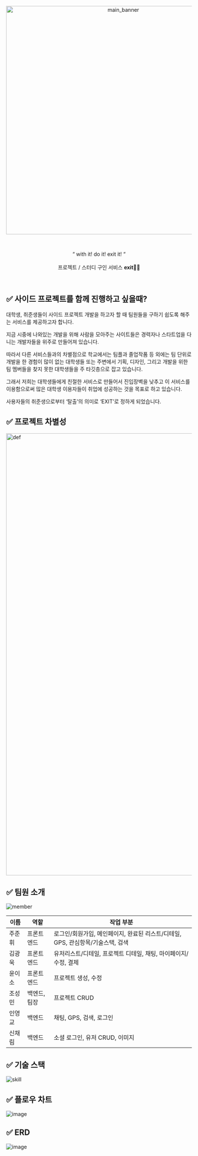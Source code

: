 <br/><br/>

<p align=center>
<img width="620" alt="main_banner" src="https://user-images.githubusercontent.com/92153061/193179927-5e266cba-4049-4bea-bb9d-25201e9c0278.png">
</p><br/>
<p align=center>
“ with it! do it! exit it! “<br/><br/>
프로젝트 / 스터디 구인 서비스 <strong>exit</strong>🏃‍♂️
</p>
<br/>

<h2> ✅ 사이드 프로젝트를 함께 진행하고 싶을때?</h2>

대학생, 취준생들이 사이드 프로젝트 개발을 하고자 할 때 팀원들을 구하기 쉽도록 해주는 서비스를 제공하고자 합니다.

지금 시중에 나와있는 개발을 위해 사람을 모아주는 사이트들은 경력자나 스타트업을 다니는 개발자들을 위주로 만들어져 있습니다.

따라서 다른 서비스들과의 차별점으로 학교에서는 팀플과 졸업작품 등 외에는 팀 단위로 개발을 한 경험이 많이 없는 대학생들 또는 주변에서 기획, 디자인, 그리고 개발을 위한 팀 멤버들을 찾지 못한 대학생들을 주 타깃층으로 잡고 있습니다.

그래서 저희는 대학생들에게 친절한 서비스로 만들어서 진입장벽을 낮추고 이 서비스를 이용함으로써 많은 대학생 이용자들이 취업에 성공하는 것을 목표로 하고 있습니다.

사용자들의 취준생으로부터 ‘탈출’의 의미로 ‘EXIT’로 정하게 되었습니다.

<h2>✅ 프로젝트 차별성</h2>

<img width="1200" alt="def" src="https://user-images.githubusercontent.com/92153061/193186291-1b1460fc-b4d0-4e0f-ab30-fd47057c1b82.png">

<h2>✅ 팀원 소개</h2>

![member](https://user-images.githubusercontent.com/92153061/194526318-c64687c1-a896-429f-8ff8-aa47e15f382a.png)

| 이름   | 역할        | 작업 부분                                                                       |
| ------ | ----------- | ------------------------------------------------------------------------------- |
| 주준휘 | 프론트엔드  | 로그인/회원가입, 메인페이지, 완료된 리스트/디테일, GPS, 관심항목/기술스택, 검색 |
| 김광욱 | 프론트엔드  | 유저리스트/디테일, 프로젝트 디테일, 채팅, 마이페이지/수정, 결제                 |
| 윤이소 | 프론트엔드  | 프로젝트 생성, 수정                                                             |
| 조성민 | 백엔드,팀장 | 프로젝트 CRUD                                                                   |
| 인영교 | 백엔드      | 채팅, GPS, 검색, 로그인                                                         |
| 신채림 | 백엔드      | 소셜 로그인, 유저 CRUD, 이미지                                                  |

<h2>✅ 기술 스택</h2>

![skill](https://user-images.githubusercontent.com/92153061/194533662-98a3d9a0-577c-4c1e-9c2a-14ef35744a30.png)

<h2>✅ 플로우 차트</h2>

![image](https://user-images.githubusercontent.com/92153061/194527631-129228d9-1235-436b-87ae-c84571615585.png)

<h2>✅ ERD</h2>

![image](https://user-images.githubusercontent.com/92153061/194527658-d703f45b-bdd7-44e5-9d03-ce95e08e8c3c.png)
